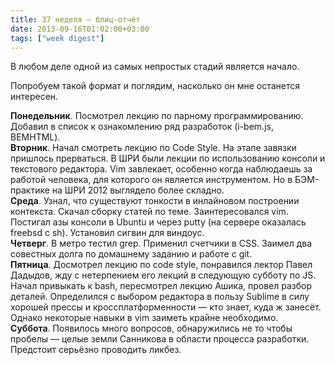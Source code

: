 ```yaml
---
title: 37 неделя — блиц-отчёт
date: 2013-09-16T01:02:00+03:00
tags: ["week digest"]
---
```


В любом деле одной из самых непростых стадий является начало.

Попробуем такой формат и поглядим, насколько он мне останется интересен.

**Понедельник**. Посмотрел лекцию по парному программированию. Добавил в список к ознакомлению ряд разработок (i-bem.js, BEMHTML).  
**Вторник**. Начал смотреть лекцию по Code Style. На этапе завязки пришлось прерваться. В ШРИ были лекции по использованию консоли и текстового редактора. Vim завлекает, особенно когда наблюдаешь за работой человека, для которого он является инструментом. Но в БЭМ-практике на ШРИ 2012 выглядело более складно.  
**Среда**. Узнал, что существуют тонкости в инлайновом построении контекста. Скачал сборку статей по теме. Заинтересовался vim. Постигал азы консоли в Ubuntu и через putty (на сервере оказалась freebsd с sh). Установил сигвин для виндоус.  
**Четверг**. В метро тестил grep. Применил счетчики в CSS. Заимел два совестных долга по домашнему заданию и работе с git.  
**Пятница**. Досмотрел лекцию по code style, понравился лектор Павел Дадыдов, жду с нетерпением его лекций в следующую субботу по JS. Начал привыкать к bash, пересмотрел лекцию Ашика, провел разбор деталей. Определился с выбором редактора в пользу Sublime в силу хорошей прессы и кроссплатформенности — кто знает, куда ж занесёт. Однако некоторые навыки в vim заиметь крайне необходимо.  
**Суббота**. Появилось много вопросов, обнаружились не то чтобы пробелы — целые земли Санникова в области процесса разработки. Предстоит серьёзно проводить ликбез.
